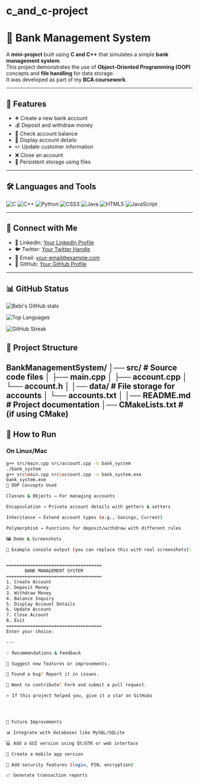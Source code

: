 # c_and_c-project

# 🏦 Bank Management System

A **mini-project** built using **C and C++** that simulates a simple **bank management system**.  
This project demonstrates the use of **Object-Oriented Programming (OOP)** concepts and **file handling** for data storage.  
It was developed as part of my **BCA coursework**.

---

## 📌 Features
- ➕ Create a new bank account  
- 💰 Deposit and withdraw money  
- 👀 Check account balance  
- 📄 Display account details  
- ✏️ Update customer information  
- ❌ Close an account  
- 💾 Persistent storage using files  

---

## 🛠️ Languages and Tools  

![C](https://img.shields.io/badge/C-00599C?style=for-the-badge&logo=c&logoColor=white)
![C++](https://img.shields.io/badge/C++-00599C?style=for-the-badge&logo=cplusplus&logoColor=white)
![Python](https://img.shields.io/badge/Python-3670A0?style=for-the-badge&logo=python&logoColor=yellow)
![CSS3](https://img.shields.io/badge/CSS3-1572B6?style=for-the-badge&logo=css3&logoColor=white)
![Java](https://img.shields.io/badge/Java-ED8B00?style=for-the-badge&logo=openjdk&logoColor=white)
![HTML5](https://img.shields.io/badge/HTML5-E34F26?style=for-the-badge&logo=html5&logoColor=white)
![JavaScript](https://img.shields.io/badge/JavaScript-F7DF1E?style=for-the-badge&logo=javascript&logoColor=black)

---

## 👤 Connect with Me  

 
- 💼 LinkedIn: [Your LinkedIn Profile](#)  
- 🐦 Twitter: [Your Twitter Handle](#)  
- 📧 Email: your-email@example.com  
- 🐙 GitHub: [Your GitHub Profile](https://github.com/yourusername)  

---

## 📊 GitHub Status  

![Bebi's GitHub stats](https://github-readme-stats.vercel.app/api?username=yourusername&show_icons=true&theme=tokyonight)  

![Top Languages](https://github-readme-stats.vercel.app/api/top-langs/?username=yourusername&layout=compact&theme=tokyonight)  

![GitHub Streak](https://streak-stats.demolab.com?user=yourusername&theme=tokyonight&border_radius=10)  




























## 📂 Project Structure
BankManagementSystem/
│── src/ # Source code files
│ ├── main.cpp
│ ├── account.cpp
│ └── account.h
│
│── data/ # File storage for accounts
│ └── accounts.txt
│
│── README.md # Project documentation
│── CMakeLists.txt # (if using CMake)
---

## 🚀 How to Run

### On Linux/Mac
```bash
g++ src/main.cpp src/account.cpp -o bank_system
./bank_system
g++ src\main.cpp src\account.cpp -o bank_system.exe
bank_system.exe
🎯 OOP Concepts Used

Classes & Objects → For managing accounts

Encapsulation → Private account details with getters & setters

Inheritance → Extend account types (e.g., Savings, Current)

Polymorphism → Functions for deposit/withdraw with different rules

🖼️ Demo & Screenshots

📌 Example console output (you can replace this with real screenshots):


====================================
       BANK MANAGEMENT SYSTEM       
====================================
1. Create Account
2. Deposit Money
3. Withdraw Money
4. Balance Inquiry
5. Display Account Details
6. Update Account
7. Close Account
8. Exit
====================================
Enter your choice: 

---

💡 Recommendations & Feedback

📝 Suggest new features or improvements.

🐞 Found a bug? Report it in issues.

🔧 Want to contribute? Fork and submit a pull request.

⭐ If this project helped you, give it a star on GitHubs




🚀 Future Improvements

📊 Integrate with databases like MySQL/SQLite

💻 Add a GUI version using Qt/GTK or web interface

📱 Create a mobile app version

🔐 Add security features (login, PIN, encryption)

📈 Generate transaction reports


